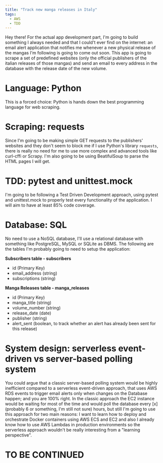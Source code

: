 ```yaml
---
title: "Track new manga releases in Italy"
tags:
  - AWS
  - TDD
---
```


Hey there! For the actual app development part, I'm going to build something I always needed and that I could't ever find on the internet: an email alert application that notifies me whenever a new physical release of the mangas I'm following is going to come out soon. This app is going to scrape a set of predefined websites (only the official publishers of the italian releases of those mangas) and send an email to every address in the database with the release date of the new volume. 

# Language: Python
This is a forced choice: Python is hands down the best programming language for web scraping. 

# Scraping: requests
Since I'm going to be making simple GET requests to the publishers' websites and they don't seem to block me if I use Python's library ```requests```, there is really no need for me to use more complex and advanced tools like curl-cffi or Scrapy. I'm also going to be using BeatifulSoup to parse the HTML pages I will get. 

# TDD: pytest and unittest.mock
I'm going to be following a Test Driven Development approach, using pytest and unittest.mock to properly test every functionality of the application. I will aim to have at least 85% code coverage.

# Database: SQL 
No need to use a NoSQL database, I'll use a relational database with something like PostgreSQL, MySQL or SQLite as DBMS. The following are the tables I'm probably going to need to setup the application: 

**Subscribers table - subscribers**
- id (Primary Key)
- email_address (string)
- subscriptions (string)

**Manga Releases table - manga_releases**
- id (Primary Key)
- manga_title (string)
- volume_number (string)
- release_date (date)
- publisher (string)
- alert_sent (boolean, to track whether an alert has already been sent for this release)

# System design: serverless event-driven vs server-based polling system
You could argue that a classic server-based polling system would be highly inefficient compared to a serverless event-driven approach, that uses AWS RDS events to trigger email alerts only when changes on the Database happen; and you are 100% right. In the classic approach the EC2 instance would be waiting for most of the time and would poll the database every [x] (probably 6 or something, I'm still not sure) hours, but still I'm going to use this approach for two main reasons: I want to learn how to deploy and orchestrate Docker containers using AWS ECS and EC2 and also I already know how to use AWS Lambdas in production environments so the serverless approach wouldn't be really interesting from a "learning perspective".

# TO BE CONTINUED 